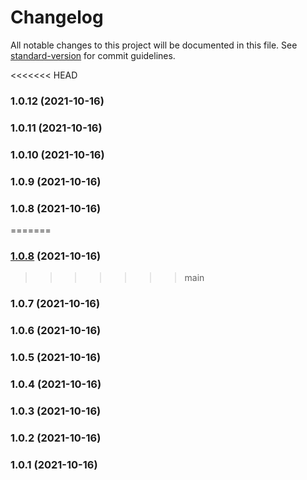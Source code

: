 # Changelog

All notable changes to this project will be documented in this file. See [standard-version](https://github.com/conventional-changelog/standard-version) for commit guidelines.

<<<<<<< HEAD
### 1.0.12 (2021-10-16)

### 1.0.11 (2021-10-16)

### 1.0.10 (2021-10-16)

### 1.0.9 (2021-10-16)

### 1.0.8 (2021-10-16)
=======
### [1.0.8](https://github.com/pythonicv/git-training/compare/v1.0.7...v1.0.8) (2021-10-16)
>>>>>>> main

### 1.0.7 (2021-10-16)

### 1.0.6 (2021-10-16)

### 1.0.5 (2021-10-16)

### 1.0.4 (2021-10-16)

### 1.0.3 (2021-10-16)

### 1.0.2 (2021-10-16)

### 1.0.1 (2021-10-16)

